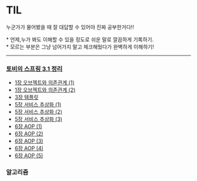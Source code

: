 # TIL


누군가가 물어봤을 때 잘 대답할 수 있어야 진짜 공부한거다!!</br>

\*  언제,누가 봐도 이해할 수 있을 정도로 쉬운 말로 깔끔하게 기록하기.</br>
\*  모르는 부분은 그냥 넘어가지 말고 체크해뒀다가 완벽하게 이해하기!</br>

---
### [토비의 스프링 3.1 정리](https://github.com/leunj8751/TIL/tree/main/book/%ED%86%A0%EB%B9%84%EC%9D%98%EC%8A%A4%ED%94%84%EB%A7%813.1)
  * [1장 오브젝트와 의존관계 (1)](https://github.com/leunj8751/TIL/blob/main/book/%ED%86%A0%EB%B9%84%EC%9D%98%EC%8A%A4%ED%94%84%EB%A7%813.1/1%EC%9E%A5%20%EC%98%A4%EB%B8%8C%EC%A0%9D%ED%8A%B8%EC%99%80%20%EC%9D%98%EC%A1%B4%EA%B4%80%EA%B3%84%20(1).md)
  * [1장 오브젝트와 의존관계 (2)](https://github.com/leunj8751/TIL/blob/main/book/%ED%86%A0%EB%B9%84%EC%9D%98%EC%8A%A4%ED%94%84%EB%A7%813.1/1%EC%9E%A5%20%EC%98%A4%EB%B8%8C%EC%A0%9D%ED%8A%B8%EC%99%80%20%EC%9D%98%EC%A1%B4%EA%B4%80%EA%B3%84%20(2)%20IoC%2C%20DI.md)
  * [3장 템플릿](https://github.com/leunj8751/TIL/blob/main/book/%ED%86%A0%EB%B9%84%EC%9D%98%EC%8A%A4%ED%94%84%EB%A7%813.1/3%EC%9E%A5%20%ED%85%9C%ED%94%8C%EB%A6%BF%20p.209%20-%20239.md)
  * [5장 서비스 추상화 (1)](https://github.com/leunj8751/TIL/blob/main/book/%ED%86%A0%EB%B9%84%EC%9D%98%EC%8A%A4%ED%94%84%EB%A7%813.1/5%EC%9E%A5%20%EC%84%9C%EB%B9%84%EC%8A%A4%20%EC%B6%94%EC%83%81%ED%99%94p.317%20~%20p.348.md)
  * [5장 서비스 추상화 (2)](https://github.com/leunj8751/TIL/blob/main/book/%ED%86%A0%EB%B9%84%EC%9D%98%EC%8A%A4%ED%94%84%EB%A7%813.1/5%EC%9E%A5%20%EC%84%9C%EB%B9%84%EC%8A%A4%20%EC%B6%94%EC%83%81%ED%99%94p.3.349-p.399.md)
  * [5장 서비스 추상화 (3)](https://github.com/leunj8751/TIL/blob/main/book/%ED%86%A0%EB%B9%84%EC%9D%98%EC%8A%A4%ED%94%84%EB%A7%813.1/5%EC%9E%A5%20%EC%84%9C%EB%B9%84%EC%8A%A4%20%EC%B6%94%EC%83%81%ED%99%94p.380~p.399.md)
  * [6장 AOP (1)](https://github.com/leunj8751/TIL/blob/main/book/%ED%86%A0%EB%B9%84%EC%9D%98%EC%8A%A4%ED%94%84%EB%A7%813.1/6%EC%9E%A5%20AOP(1).md)
  * [6장 AOP (2)](https://github.com/leunj8751/TIL/blob/main/book/%ED%86%A0%EB%B9%84%EC%9D%98%EC%8A%A4%ED%94%84%EB%A7%813.1/6%EC%9E%A5%20AOP(2)%20%EB%8B%A4%EC%9D%B4%EB%82%B4%EB%AF%B9%20%ED%94%84%EB%A1%9D%EC%8B%9C.md)
  * [6장 AOP (3)](https://github.com/leunj8751/TIL/blob/main/book/%ED%86%A0%EB%B9%84%EC%9D%98%EC%8A%A4%ED%94%84%EB%A7%813.1/6%EC%9E%A5%20AOP(3)%20%EB%8B%A4%EC%9D%B4%EB%82%B4%EB%AF%B9%20%ED%94%84%EB%A1%9D%EC%8B%9C%EB%A5%BC%20%EC%9C%84%ED%95%9C%20%ED%8C%A9%ED%86%A0%EB%A6%AC%20%EB%B9%88.md)
  * [6장 AOP (4)](https://github.com/leunj8751/TIL/blob/main/book/%ED%86%A0%EB%B9%84%EC%9D%98%EC%8A%A4%ED%94%84%EB%A7%813.1/6%EC%9E%A5%20AOP(4)%20%EC%8A%A4%ED%94%84%EB%A7%81%EC%9D%98%20%ED%94%84%EB%A1%9D%EC%8B%9C%20%ED%8C%A9%ED%86%A0%EB%A6%AC%20%EB%B9%88.md)
  * [6장 AOP (5)](https://github.com/leunj8751/TIL/blob/main/book/%ED%86%A0%EB%B9%84%EC%9D%98%EC%8A%A4%ED%94%84%EB%A7%813.1/6%EC%9E%A5%20AOP(5)%20%EC%8A%A4%ED%94%84%EB%A7%81%20AOP.md)
  

### 알고리즘






